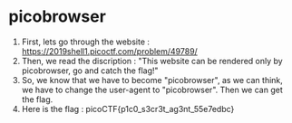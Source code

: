 # picobrowser

1. First, lets go through the website : https://2019shell1.picoctf.com/problem/49789/
2. Then, we read the discription : "This website can be rendered only by picobrowser, go and catch the flag!"
3. So, we know that we have to become "picobrowser", as we can think, we have to change the user-agent to "picobrowser". Then we can get the flag.
4. Here is the flag : picoCTF{p1c0_s3cr3t_ag3nt_55e7edbc}

